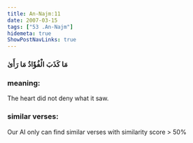 ```yaml
---
title: An-Najm:11
date: 2007-03-15
tags: ["53 .An-Najm"]
hidemeta: true 
ShowPostNavLinks: true 
---
```

### مَا كَذَبَ الْفُؤَادُ مَا رَأَىٰ
### meaning: 
The heart did not deny what it saw.
### similar verses: 

Our AI only can find similar verses with similarity score > 50% 




